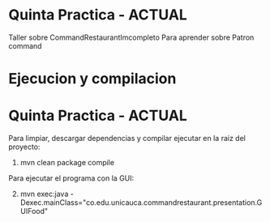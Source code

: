 # Quinta Practica - ACTUAL

Taller sobre CommandRestaurantImcompleto Para aprender sobre Patron command

# Ejecucion y compilacion

# Quinta Practica - ACTUAL

Para limpiar, descargar dependencias y compilar ejecutar en la raiz del proyecto:

1. mvn clean package compile

Para ejecutar el programa con la GUI:

2. mvn exec:java -Dexec.mainClass="co.edu.unicauca.commandrestaurant.presentation.GUIFood"

